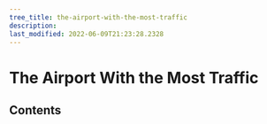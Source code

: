 ```yaml
---
tree_title: the-airport-with-the-most-traffic
description: 
last_modified: 2022-06-09T21:23:28.2328
---
```


# The Airport With the Most Traffic

## Contents
